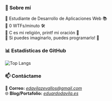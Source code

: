 ### 🚀 Sobre mí  
🔸 Estudiante de Desarrollo de Aplicaciones Web 📚<br>
🔸 0 WTFs/minuto 🛠<br>
🔸 C es mi religión, printf mi oración 🙌<br>
🔸 Si puedes imaginarlo, puedes programarlo! 💫

### 📊 Estadísticas de GitHub
![Top Langs](https://github-readme-stats.vercel.app/api/top-langs/?username=EduardoDavilaZ&layout=compact&theme=radical)  

### 📫 Contáctame
📧 **Correo:** _[edavilazevallos@gmail.com](mailto:edavilazevallos@gmail.com)_  
🌐 **Blog/Portafolio:** _[eduardodavila.es](https://eduardodavila.es)_ 
